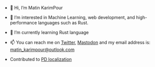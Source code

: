 - 👋 Hi, I’m Matin KarimPour
- 👀 I’m interested in Machine Learning, web development, and high-performance languages such as Rust.
- 🌱 I’m currently learning Rust language
- 📫 You can reach me on [Twitter](https://twitter.com/matin_karimpour), [Mastodon](https://hachyderm.io/@matin_karimpour) and my email address is: matin_karimpour@outlook.com
- Contributed to [PD localization][1]

  [1]: https://github.com/Farzinkh/Partial_Discharge
 
<!---
matin-karimpour/matin-karimpour is a ✨ special ✨ repository because its `README.md` (this file) appears on your GitHub profile.
You can click the Preview link to take a look at your changes.
--->

